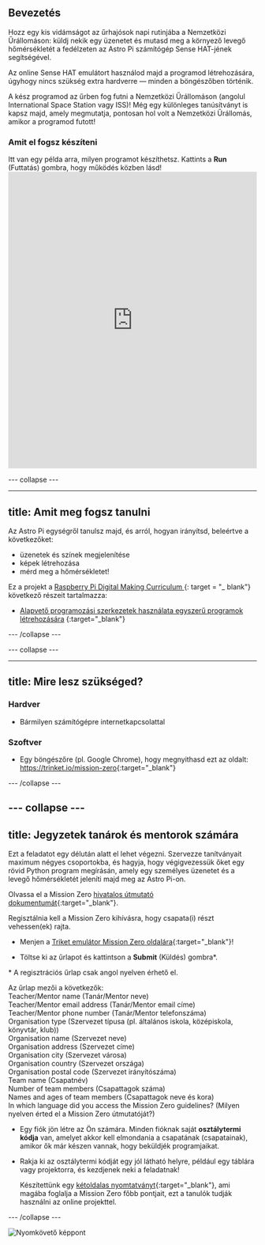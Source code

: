 ## Bevezetés

Hozz egy kis vidámságot az űrhajósok napi rutinjába a Nemzetközi Űrállomáson: küldj nekik egy üzenetet és mutasd meg a környező levegő hőmérsékletét a fedélzeten az Astro Pi számítógép Sense HAT-jének segítségével.

Az online Sense HAT emulátort használod majd a programod létrehozására, úgyhogy nincs szükség extra hardverre — minden a böngészőben történik.

A kész programod az űrben fog futni a Nemzetközi Űrállomáson (angolul International Space Station vagy ISS)! Még egy különleges tanúsítványt is kapsz majd, amely megmutatja, pontosan hol volt a Nemzetközi Űrállomás, amikor a programod futott!

### Amit el fogsz készíteni

Itt van egy példa arra, milyen programot készíthetsz. Kattints a **Run** (Futtatás) gombra, hogy működés közben lásd! <iframe src="https://trinket.io/embed/python/069f6138f7?outputOnly=true&start=result" width="100%" height="600" frameborder="0" marginwidth="0" marginheight="0" allowfullscreen mark="crwd-mark"></iframe> 

\--- collapse \---

* * *

## title: Amit meg fogsz tanulni

Az Astro Pi egységről tanulsz majd, és arról, hogyan irányítsd, beleértve a következőket:

+ üzenetek és színek megjelenítése
+ képek létrehozása
+ mérd meg a hőmérsékletet!

Ez a projekt a [Raspberry Pi Digital Making Curriculum ](http://rpf.io/curriculum){: target = "_ blank"} következő részeit tartalmazza:

+ [Alapvető programozási szerkezetek használata egyszerű programok létrehozására](https://curriculum.raspberrypi.org/programming/creator/) {:target="_blank"}

\--- /collapse \---

\--- collapse \---

* * *

## title: Mire lesz szükséged?

### Hardver

+ Bármilyen számítógépre internetkapcsolattal

### Szoftver

+ Egy böngészőre (pl. Google Chrome), hogy megnyithasd ezt az oldalt: <https://trinket.io/mission-zero>{:target="_blank"}

\--- /collapse \---

## \--- collapse \---

## title: Jegyzetek tanárok és mentorok számára

Ezt a feladatot egy délután alatt el lehet végezni. Szervezze tanítványait maximum négyes csoportokba, és hagyja, hogy végigvezessük őket egy rövid Python program megírásán, amely egy személyes üzenetet és a levegő hőmérsékletét jeleníti majd meg az Astro Pi-on.

Olvassa el a Mission Zero [hivatalos útmutató dokumentumát](https://astro-pi.org/wp-content/uploads/2018/09/Astro_Pi_Mission_Zero_Guidelines_2018_19_V12_pages.pdf){:target="_blank"}.

Regisztálnia kell a Mission Zero kihívásra, hogy csapata(i) részt vehessen(ek) rajta.

+ Menjen a [Triket emulátor Mission Zero oldalára](https://trinket.io/mission-zero/register){:target="_blank"}!

+ Töltse ki az űrlapot és kattintson a **Submit** (Küldés) gombra\*.

\* A regisztrációs űrlap csak angol nyelven érhető el.

Az űrlap mezői a következők:   
Teacher/Mentor name (Tanár/Mentor neve)   
Teacher/Mentor email address (Tanár/Mentor email címe)   
Teacher/Mentor phone number (Tanár/Mentor telefonszáma)   
Organisation type (Szervezet típusa (pl. általános iskola, középiskola, könyvtár, klub))   
Organisation name (Szervezet neve)   
Organisation address (Szervezet címe)   
Organisation city (Szervezet városa)   
Organisation country (Szervezet országa)   
Organisation postal code (Szervezet irányítószáma)   
Team name (Csapatnév)   
Number of team members (Csapattagok száma)   
Names and ages of team members (Csapattagok neve és kora)   
In which language did you access the Mission Zero guidelines? (Milyen nyelven érted el a Mission Zero útmutatóját?)

+ Egy fiók jön létre az Ön számára. Minden fióknak saját **osztálytermi kódja** van, amelyet akkor kell elmondania a csapatának (csapatainak), amikor ők már készen vannak, hogy beküldjék programjaikat.

+ Rakja ki az osztálytermi kódját egy jól látható helyre, például egy táblára vagy projektorra, és kezdjenek neki a feladatnak!
    
    Készítettünk egy [kétoldalas nyomtatványt](https://astro-pi.org/astro_pi_mission_zero_project_print_out_v10_print/){:target="_blank"}, ami magába foglalja a Mission Zero főbb pontjait, ezt a tanulók tudják használni az online projekttel.

\--- /collapse \---

![Nyomkövető képpont](https://code.org/api/hour/begin_raspberrypi_astropi.png)